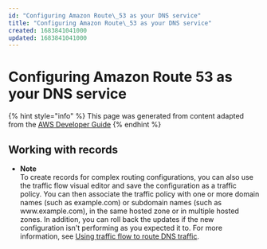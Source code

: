 ```yaml
---
id: "Configuring Amazon Route\_53 as your DNS service"
title: "Configuring Amazon Route\_53 as your DNS service"
created: 1683841041000
updated: 1683841041000
---
```

# Configuring Amazon Route 53 as your DNS service

{% hint style="info" %}
This page was generated from content adapted from the [AWS Developer Guide](https://github.com/awsdocs/amazon-route53-docs.git)
{% endhint %}

## Working with records

- **Note**  
To create records for complex routing configurations, you can also use the traffic flow visual editor and save the configuration as a traffic policy\. You can then associate the traffic policy with one or more domain names \(such as example\.com\) or subdomain names \(such as www\.example\.com\), in the same hosted zone or in multiple hosted zones\. In addition, you can roll back the updates if the new configuration isn't performing as you expected it to\. For more information, see [Using traffic flow to route DNS traffic](traffic-flow.md)\.

